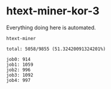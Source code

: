 # htext-miner-kor-3

Everything doing here is automated.

```
htext-miner

total: 5058/9855 (51.32420091324201%)

job0: 914
job1: 1059
job2: 996
job3: 1092
job4: 997
```